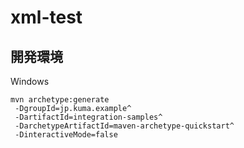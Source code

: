 # xml-test

## 開発環境
Windows

```
mvn archetype:generate
 -DgroupId=jp.kuma.example^
 -DartifactId=integration-samples^
 -DarchetypeArtifactId=maven-archetype-quickstart^
 -DinteractiveMode=false
```
